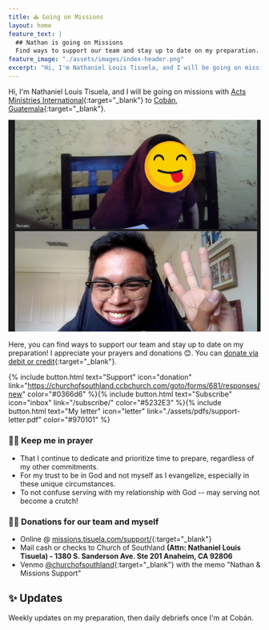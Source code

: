 ```yaml
---
title: ⛪ Going on Missions
layout: home
feature_text: |
  ## Nathan is going on Missions
  Find ways to support our team and stay up to date on my preparation.
feature_image: "./assets/images/index-header.png"
excerpt: "Hi, I'm Nathaniel Louis Tisuela, and I will be going on missions with [Acts Ministries International](https://amichurches.com/) to Cobán, Guatemala."
---
```


Hi, I'm Nathaniel Louis Tisuela, and I will be going on missions with [Acts Ministries International](https://amichurches.com/){:target="_blank"} to [Cobán, Guatemala](https://www.amiiscoban.com/){:target="_blank"}. 

![renato and i](/assets/images/renato-and-i.png)

Here, you can find ways to support our team and stay up to date on my preparation! I appreciate your prayers and donations 😊. You can [donate via debit or credit](https://churchofsouthland.ccbchurch.com/goto/forms/681/responses/new){:target="_blank"}. 

{% include button.html text="Support" icon="donation" link="https://churchofsouthland.ccbchurch.com/goto/forms/681/responses/new" color="#0366d6" %}{% include button.html text="Subscribe" icon="inbox" link="/subscribe/" color="#5232E3" %}{% include button.html text="My letter" icon="letter" link="./assets/pdfs/support-letter.pdf" color="#970101" %}

### 🙏🏾 Keep me in prayer
* That I continue to dedicate and prioritize time to prepare, regardless of my other commitments.  
* For my trust to be in God and not myself as I evangelize, especially in these unique circumstances.  
* To not confuse serving with my relationship with God -- may serving not become a crutch!  

### 🤝🏾 Donations for our team and myself
* Online @ [missions.tisuela.com/support/](https://missions.tisuela.com/support/){:target="_blank"}  
* Mail cash or checks to Church of Southland **(Attn: Nathaniel Louis Tisuela) - 1380 S. Sanderson Ave. Ste 201 Anaheim, CA 92806**  
* Venmo [@churchofsouthland](https://venmo.com/){:target="_blank"} with the memo "Nathan & Missions Support"  

## ✨ Updates

Weekly updates on my preparation, then daily debriefs once I'm at Cobán.

